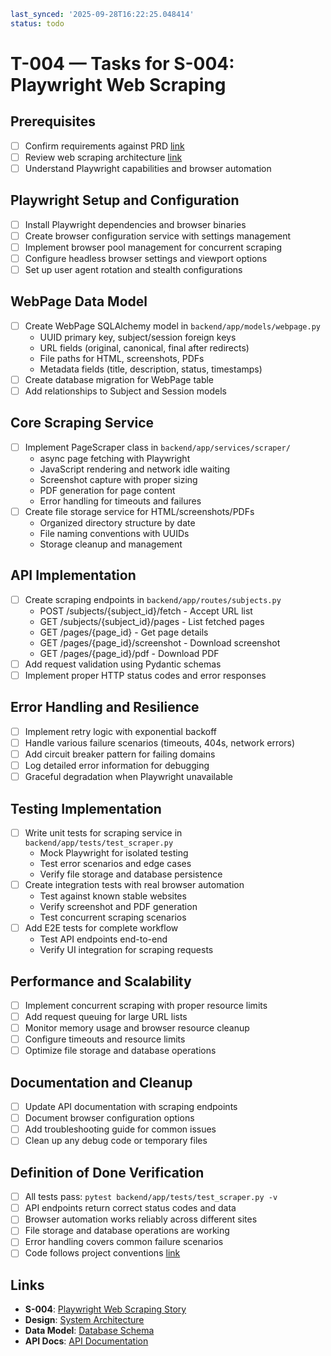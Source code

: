 ```yaml
last_synced: '2025-09-28T16:22:25.048414'
status: todo
```

# T-004 — Tasks for S-004: Playwright Web Scraping

## Prerequisites
- [ ] Confirm requirements against PRD [link](../../docs/product/osint-platform.md)
- [ ] Review web scraping architecture [link](../../docs/design/osint-platform.md)
- [ ] Understand Playwright capabilities and browser automation

## Playwright Setup and Configuration
- [ ] Install Playwright dependencies and browser binaries
- [ ] Create browser configuration service with settings management
- [ ] Implement browser pool management for concurrent scraping
- [ ] Configure headless browser settings and viewport options
- [ ] Set up user agent rotation and stealth configurations

## WebPage Data Model
- [ ] Create WebPage SQLAlchemy model in `backend/app/models/webpage.py`
  - UUID primary key, subject/session foreign keys
  - URL fields (original, canonical, final after redirects)
  - File paths for HTML, screenshots, PDFs
  - Metadata fields (title, description, status, timestamps)
- [ ] Create database migration for WebPage table
- [ ] Add relationships to Subject and Session models

## Core Scraping Service
- [ ] Implement PageScraper class in `backend/app/services/scraper/`
  - async page fetching with Playwright
  - JavaScript rendering and network idle waiting
  - Screenshot capture with proper sizing
  - PDF generation for page content
  - Error handling for timeouts and failures
- [ ] Create file storage service for HTML/screenshots/PDFs
  - Organized directory structure by date
  - File naming conventions with UUIDs
  - Storage cleanup and management

## API Implementation
- [ ] Create scraping endpoints in `backend/app/routes/subjects.py`
  - POST /subjects/{subject_id}/fetch - Accept URL list
  - GET /subjects/{subject_id}/pages - List fetched pages
  - GET /pages/{page_id} - Get page details
  - GET /pages/{page_id}/screenshot - Download screenshot
  - GET /pages/{page_id}/pdf - Download PDF
- [ ] Add request validation using Pydantic schemas
- [ ] Implement proper HTTP status codes and error responses

## Error Handling and Resilience
- [ ] Implement retry logic with exponential backoff
- [ ] Handle various failure scenarios (timeouts, 404s, network errors)
- [ ] Add circuit breaker pattern for failing domains
- [ ] Log detailed error information for debugging
- [ ] Graceful degradation when Playwright unavailable

## Testing Implementation
- [ ] Write unit tests for scraping service in `backend/app/tests/test_scraper.py`
  - Mock Playwright for isolated testing
  - Test error scenarios and edge cases
  - Verify file storage and database persistence
- [ ] Create integration tests with real browser automation
  - Test against known stable websites
  - Verify screenshot and PDF generation
  - Test concurrent scraping scenarios
- [ ] Add E2E tests for complete workflow
  - Test API endpoints end-to-end
  - Verify UI integration for scraping requests

## Performance and Scalability
- [ ] Implement concurrent scraping with proper resource limits
- [ ] Add request queuing for large URL lists
- [ ] Monitor memory usage and browser resource cleanup
- [ ] Configure timeouts and resource limits
- [ ] Optimize file storage and database operations

## Documentation and Cleanup
- [ ] Update API documentation with scraping endpoints
- [ ] Document browser configuration options
- [ ] Add troubleshooting guide for common issues
- [ ] Clean up any debug code or temporary files

## Definition of Done Verification
- [ ] All tests pass: `pytest backend/app/tests/test_scraper.py -v`
- [ ] API endpoints return correct status codes and data
- [ ] Browser automation works reliably across different sites
- [ ] File storage and database operations are working
- [ ] Error handling covers common failure scenarios
- [ ] Code follows project conventions [link](../../standards/conventions.md)

## Links
- **S-004**: [Playwright Web Scraping Story](../stories/S-004-web-scraping.md)
- **Design**: [System Architecture](../../docs/design/osint-platform.md)
- **Data Model**: [Database Schema](../../docs/data-model.md)
- **API Docs**: [API Documentation](../../docs/api.md)
